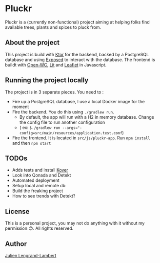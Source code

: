# Pluckr

Pluckr is a (currently non-functional) project aiming at helping folks find available trees, plants and spices to pluck from.

## About the project

This project is build with [Ktor](https://ktor.io/) for the backend, backed by a PostgreSQL database and using [Exposed](https://github.com/JetBrains/Exposed) to interact with the database.
The frontend is buildt with [Open-WC](https://open-wc.org/), [Lit](http://lit.dev/) and [Leaflet](https://leafletjs.com/examples/quick-start/) in Javascript.

## Running the project locally

The project is in 3 separate pieces. You need to : 

* Fire up a PostgreSQL database, I use a local Docker image for the moment
* Fire the backend. You do this using `./gradlew run`. 
  * By default, the app will run with a H2 in memory database. Change the config file to run another configuration 
  * ( ex: `$./gradlew run --args="-config=src/main/resources/application.test.conf`)
* Fire the frontend. It is located in `src/js/pluckr-app`. Run `npm install` and then `npm start`

## TODOs

* Adds tests and install [Kover](https://lengrand.fr/kover-code-coverage-plugin-for-kotlin/)
* Look into Qonada and Detekt
* Automated deployment
* Setup local and remote db
* Build the freaking project
* How to see trends with Detekt?

## License

This is a personal project, you may not do anything with it without my permission 😊.
All rights reserved.

## Author

[Julien Lengrand-Lambert](https://twitter.com/jlengrand)
